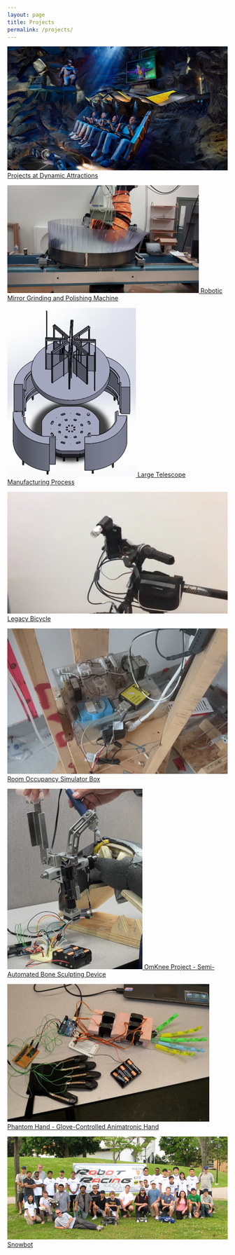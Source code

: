 ```yaml
---
layout: page
title: Projects
permalink: /projects/
---
```





<!-- Title 1 | Title 2 | Title 3 | Title 4
--- | --- | --- | ---
lorem | lorem ipsum | lorem ipsum dolor | lorem ipsum dolor sit -->


 <!-- <img src="..." alt=" " style="width: 100%;max-height: 100%" /> -->



<!-- <img src="/images/omknee.png" alt="omknee" style="height: 30%; width:30%;"/> | [Projects at Dynamic Attractions](/projects/snowbot) -->


<!-- <img src="/images/omknee.png" alt="omknee" style="height: 30%; width:30%;" class ="circimg"/> -->

<a href="/projects/dynamic_attractions"><img src="/images/dynamic_batman.png" alt="dynamic_batman"  class ="circimg"/></a>
[Projects at Dynamic Attractions](/projects/dynamic_attractions)




<a href="/projects/mirror_polish"><img src="/images/polish_system.png" alt="polish_system"  class ="circimg"/>
[Robotic Mirror Grinding and Polishing Machine](/projects/mirror_polish)



<a href="/projects/mirror_manufacture"><img src="/images/slumping_furnace_design.png" alt="slumping_furnace_design"  class ="circimg"/>
[Large Telescope Manufacturing Process](/projects/mirror_manufacture)



<a href="/projects/legacy"><img src="/images/legacy.png" alt="legacy"  class ="circimg"/>
[Legacy Bicycle](/projects/legacy)



<a href="/projects/occupancy_simulation"><img src="/images/room_occupancy.png" alt="room_occupancy"  class ="circimg"/>
[Room Occupancy Simulator Box](/projects/occupancy_simulation)


<a href="/projects/omknee"><img src="/images/omknee.png" alt="omknee"  class ="circimg"/>
[OmKnee Project - Semi-Automated Bone Sculpting Device](/projects/omknee)


<a href="/projects/phantom_hand"><img src="/images/phantom_hand.png" alt="phantom_hand"  class ="circimg"/>
[Phantom Hand - Glove-Controlled Animatronic Hand](/projects/phantom_hand)



<a href="/projects/snowbot"><img src="/images/snowbot_group.png" alt="snowbot_group"  class ="circimg"/>
[Snowbot](/projects/snowbot)








<!-- 

This is the base Jekyll theme. You can find out more info about customizing your Jekyll theme, as well as basic Jekyll usage documentation at [jekyllrb.com](https://jekyllrb.com/)

You can find the source code for Minima at GitHub:
[jekyll][jekyll-organization] /
[minima](https://github.com/jekyll/minima)

You can find the source code for Jekyll at GitHub:
[jekyll][jekyll-organization] /
[jekyll](https://github.com/jekyll/jekyll)

[jekyll-organization]: https://github.com/jekyll -->

